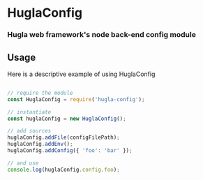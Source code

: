 # HuglaConfig
### Hugla web framework's node back-end config module

## Usage

Here is a descriptive example of using HuglaConfig

```javascript

// require the module
const HuglaConfig = require('hugla-config');

// instantiate
const huglaConfig = new HuglaConfig();

// add sources
huglaConfig.addFile(configFilePath);
huglaConfig.addEnv();
huglaConfig.addConfig({ 'foo': 'bar' });

// and use
console.log(huglaConfig.config.foo);

```
